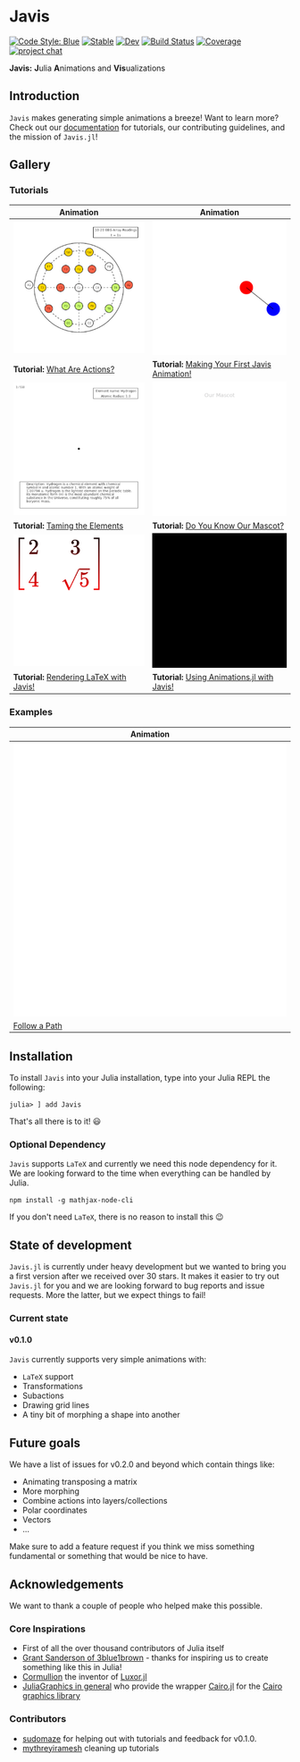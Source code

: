 # Javis

[![Code Style: Blue](https://img.shields.io/badge/code%20style-blue-4495d1.svg)](https://github.com/invenia/BlueStyle)
[![Stable](https://img.shields.io/badge/docs-stable-blue.svg)](https://Wikunia.github.io/Javis.jl/stable)
[![Dev](https://img.shields.io/badge/docs-dev-blue.svg)](https://Wikunia.github.io/Javis.jl/dev)
[![Build Status](https://github.com/Wikunia/Javis.jl/workflows/CI/badge.svg)](https://github.com/Wikunia/Javis.jl/actions)
[![Coverage](https://codecov.io/gh/Wikunia/Javis.jl/branch/master/graph/badge.svg)](https://codecov.io/gh/Wikunia/Javis.jl)
[![project chat](https://img.shields.io/badge/zulip-join_chat-brightgreen.svg)](https://julialang.zulipchat.com/#narrow/stream/253420-javis)

**Javis:** **J**ulia **A**nimations and **Vis**ualizations

## Introduction 

`Javis` makes generating simple animations a breeze!
Want to learn more?
Check out our [documentation](https://wikunia.github.io/Javis.jl/dev/) for tutorials, our contributing guidelines, and the mission of `Javis.jl`!

## Gallery

### Tutorials

| Animation                                                                                                     | Animation                                                                                                            |
|---------------------------------------------------------------------------------------------------------------|----------------------------------------------------------------------------------------------------------------------|
| ![](assets/eeg.gif)                                                                                           | ![](assets/dancing_circles.gif)                                                                                      |
| **Tutorial:** [What Are Actions?](/https://wikunia.github.io/Javis.jl/stable/tutorials/tutorial_2/)           | **Tutorial:** [Making Your First Javis Animation!](/https://wikunia.github.io/Javis.jl/stable/tutorials/tutorial_1/) |
| ![](assets/atomic.gif)                                                                                        | ![](assets/jarvis.gif)                                                                                               |
| **Tutorial:** [Taming the Elements](/https://wikunia.github.io/Javis.jl/stable/tutorials/tutorial_5/)         | **Tutorial:** [Do You Know Our Mascot?](/https://wikunia.github.io/Javis.jl/stable/tutorials/tutorial_4/)            |
| ![](assets/matrix.gif)                                                                                        | ![](assets/loading.gif)                                                                                              |
| **Tutorial:** [Rendering LaTeX with Javis!](/https://wikunia.github.io/Javis.jl/stable/tutorials/tutorial_3/) | **Tutorial:** [Using Animations.jl with Javis!](/https://wikunia.github.io/Javis.jl/stable/tutorials/tutorial_6/)    |

### Examples

| Animation                                 |
|-------------------------------------------|
| ![](examples/gifs/follow_bezier_path.gif) |
| [Follow a Path](/examples/follow_path.jl) |

## Installation

To install `Javis` into your Julia installation, type into your Julia REPL the following:

```
julia> ] add Javis
```

That's all there is to it! 😃

### Optional Dependency

`Javis` supports `LaTeX` and currently we need this node dependency for it. We are looking forward to the time when everything can be handled by Julia.

```
npm install -g mathjax-node-cli
```

If you don't need `LaTeX`, there is no reason to install this :wink:

## State of development

`Javis.jl` is currently under heavy development but we wanted to bring you a first version after we received over 30 stars. It makes it easier to try out `Javis.jl` for you and we are looking forward to bug reports and issue requests. More the latter, but we expect things to fail!

### Current state

#### v0.1.0

`Javis` currently supports very simple animations with:
- `LaTeX` support
- Transformations
- Subactions
- Drawing grid lines
- A tiny bit of morphing a shape into another 

## Future goals

We have a list of issues for v0.2.0 and beyond which contain things like:
- Animating transposing a matrix
- More morphing
- Combine actions into layers/collections
- Polar coordinates
- Vectors
- ...

Make sure to add a feature request if you think we miss something fundamental or something that would be nice to have.

## Acknowledgements

We want to thank a couple of people who helped make this possible.

### Core Inspirations

- First of all the over thousand contributors of Julia itself
- [Grant Sanderson of 3blue1brown](https://www.youtube.com/c/3blue1brown/featured) - thanks for inspiring us to create something like this in Julia! 
- [Cormullion](https://github.com/cormullion) the inventor of [Luxor.jl](https://github.com/JuliaGraphics/Luxor.jl)
- [JuliaGraphics in general](https://github.com/cormullion) who provide the wrapper [Cairo.jl](https://github.com/JuliaGraphics/Cairo.jl) for the [Cairo graphics library](https://www.cairographics.org/)

### Contributors 

- [sudomaze](https://github.com/sudomaze) for helping out with tutorials and feedback for v0.1.0.
- [mythreyiramesh](https://github.com/mythreyiramesh) cleaning up tutorials 

